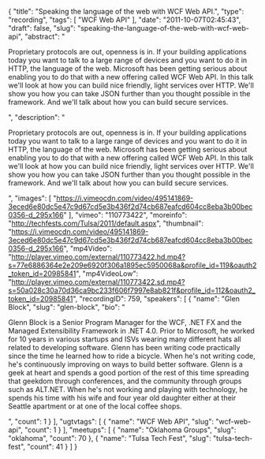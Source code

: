 {
  "title": "Speaking the language of the web with WCF Web API.",
  "type": "recording",
  "tags": [
    "WCF Web API"
  ],
  "date": "2011-10-07T02:45:43",
  "draft": false,
  "slug": "speaking-the-language-of-the-web-with-wcf-web-api",
  "abstract": "<p>Proprietary protocols are out, openness is in. If your building applications today you want to talk to a large range of devices and you want to do it in HTTP, the language of the web. Microsoft has been getting serious about enabling you to do that with a new offering called WCF Web API. In this talk we'll look at how you can build nice friendly, light services over HTTP. We'll show you how you can take JSON further than you thought possible in the framework. And we'll talk about how you can build secure services.</p>",
  "description": "<p>Proprietary protocols are out, openness is in. If your building applications today you want to talk to a large range of devices and you want to do it in HTTP, the language of the web. Microsoft has been getting serious about enabling you to do that with a new offering called WCF Web API. In this talk we'll look at how you can build nice friendly, light services over HTTP. We'll show you how you can take JSON further than you thought possible in the framework. And we'll talk about how you can build secure services.</p>",
  "images": [
    "https://i.vimeocdn.com/video/495141869-3eced6e80dc5e47c9d67cd5e3b436f2d74cb687eafcd604cc8eba3b00bec0356-d_295x166"
  ],
  "vimeo": "110773422",
  "moreinfo": "http://techfests.com/Tulsa/2011/default.aspx",
  "thumbnail": "https://i.vimeocdn.com/video/495141869-3eced6e80dc5e47c9d67cd5e3b436f2d74cb687eafcd604cc8eba3b00bec0356-d_295x166",
  "mp4Video": "http://player.vimeo.com/external/110773422.hd.mp4?s=77e6886364e2e209e6920f306a1895ec5950068a&profile_id=119&oauth2_token_id=20985841",
  "mp4VideoLow": "http://player.vimeo.com/external/110773422.sd.mp4?s=50a028c30a70d36ca9bc233f606f7997e8ab821f&profile_id=112&oauth2_token_id=20985841",
  "recordingID": 759,
  "speakers": [
    {
      "name": "Glen Block",
      "slug": "glen-block",
      "bio": "<p>Glenn Block is a Senior Program Manager for the WCF, .NET FX and the Managed Extensibility Framework in .NET 4.0. Prior to Microsoft, he worked for 10 years in various startups and ISVs wearing many different hats all related to developing software. Glenn has been writing code practically since the time he learned how to ride a bicycle. When he's not writing code, he's continuously improving on ways to build better software. Glenn is a geek at heart and spends a good portion of the rest of this time spreading that geekdom through conferences, and the community through groups such as ALT.NET. When he's not working and playing with technology, he spends his time with his wife and four year old daughter either at their Seattle apartment or at one of the local coffee shops.</p>",
      "count": 1
    }
  ],
  "ugtvtags": [
    {
      "name": "WCF Web API",
      "slug": "wcf-web-api",
      "count": 1
    }
  ],
  "meetups": [
    {
      "name": "Oklahoma Groups",
      "slug": "oklahoma",
      "count": 70
    },
    {
      "name": "Tulsa Tech Fest",
      "slug": "tulsa-tech-fest",
      "count": 41
    }
  ]
}